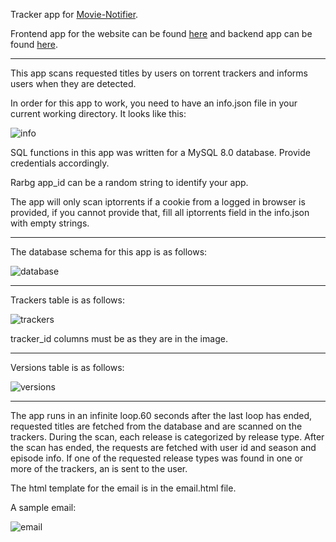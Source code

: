 Tracker app for [Movie-Notifier](https://www.movie-notifier.com).

Frontend app for the website can be found [here](https://github.com/Xeraphin/torrent_notifier_frontend) and backend app can be found [here](https://github.com/Xeraphin/torrent_notifier_backend).

-----------------

This app scans requested titles by users on torrent trackers and informs users when they are detected.

In order for this app to work, you need to have an info.json file in your current working directory. It looks like this:

![info](https://github.com/Xeraphin/torrent_notifier_tracker/blob/master/images/info.json.png?raw=true)

SQL functions in this app was written for a MySQL 8.0 database. Provide credentials accordingly.

Rarbg app_id can be a random string to identify your app.

The app will only scan iptorrents if a cookie from a logged in browser is provided, if you cannot provide that, fill all iptorrents field in the info.json with empty strings.

---------------------------------------------------
The database schema for this app is as follows:

![database](https://github.com/Xeraphin/torrent_notifier_tracker/blob/master/images/database.png?raw=true)

---------------------------------------------------
Trackers table is as follows:

![trackers](https://github.com/Xeraphin/torrent_notifier_tracker/blob/master/images/trackers.png?raw=true)

tracker_id columns must be as they are in the image.

-------------------------------------------------
Versions table is as follows:

![versions](https://github.com/Xeraphin/torrent_notifier_tracker/blob/master/images/versions.png?raw=true)

-------------------------------------------------

The app runs in an infinite loop.60 seconds after the last loop has ended, requested titles are fetched from the database and are scanned on the trackers. During the scan, each release is categorized by release type. After the scan has ended, the requests are fetched with user id and season and episode info. If one of the requested release types was found in one or more of the trackers, an is sent to the user.

The html template for the email is in the email.html file.

A sample email:

![email](https://github.com/Xeraphin/torrent_notifier_tracker/blob/master/images/email.png?raw=true)
